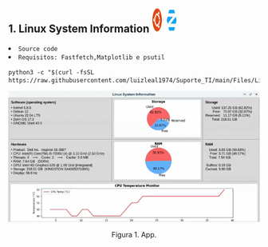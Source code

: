 ## 1. Linux System Information <img src="/Files/Ubuntu_Zorin_OS.png" width="50" height="50"/>
<li><a style="text-decoration:none" target='_blank' rel='noopener noreferrer' href='https://github.com/luizleal1974/Suporte_TI/blob/main/Files/Linux/Linux_sys_info.py'><code>Source code</code></a></li>
<li><code>Requisitos: <a style="text-decoration:none" target='_blank' rel='noopener noreferrer' href='https://github.com/fastfetch-cli/fastfetch'>Fastfetch</a>,<a style="text-decoration:none" target='_blank' rel='noopener noreferrer' href='https://matplotlib.org/'>Matplotlib</a> e <a style="text-decoration:none" target='_blank' rel='noopener noreferrer' href='https://pypi.org/project/psutil/'>psutil</a></code></li>

```
python3 -c "$(curl -fsSL https://raw.githubusercontent.com/luizleal1974/Suporte_TI/main/Files/Linux/Linux_sys_info.py)"
```
<p align="center">
<img src="/Files/Linux/Linux_sys_info.gif" alt="Drawing"/>
</p>
<p align="center">Figura 1. App.</p>

</br>

